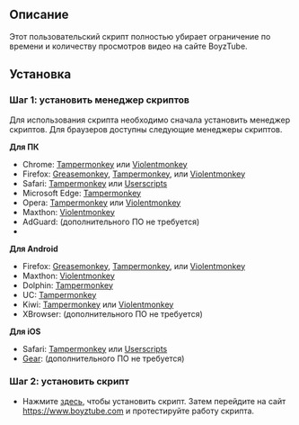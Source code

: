## Описание
Этот пользовательский скрипт полностью убирает ограничение по времени и количеству просмотров видео на сайте BoyzTube.
## Установка

### Шаг 1: установить менеджер скриптов

Для использования скрипта необходимо сначала установить менеджер скриптов. Для браузеров доступны следующие менеджеры скриптов.

**Для ПК**

 -   Chrome:  [Tampermonkey](https://chrome.google.com/webstore/detail/tampermonkey/dhdgffkkebhmkfjojejmpbldmpobfkfo)  или  [Violentmonkey](https://chrome.google.com/webstore/detail/violent-monkey/jinjaccalgkegednnccohejagnlnfdag)
 -   Firefox:  [Greasemonkey](https://addons.mozilla.org/firefox/addon/greasemonkey/),  [Tampermonkey](https://addons.mozilla.org/firefox/addon/tampermonkey/), или  [Violentmonkey](https://addons.mozilla.org/firefox/addon/violentmonkey/)
 -   Safari:  [Tampermonkey](http://tampermonkey.net/?browser=safari)  или  [Userscripts](https://apps.apple.com/app/userscripts/id1463298887)
 -   Microsoft Edge:  [Tampermonkey](https://microsoftedge.microsoft.com/addons/detail/tampermonkey/iikmkjmpaadaobahmlepeloendndfphd)
 -   Opera:  [Tampermonkey](https://addons.opera.com/extensions/details/tampermonkey-beta/)  или  [Violentmonkey](https://violentmonkey.github.io/get-it/)
 -   Maxthon:  [Violentmonkey](http://extension.maxthon.com/detail/index.php?view_id=1680)
 -   AdGuard: (дополнительного ПО не требуется)
 -
**Для Android**
-   Firefox:  [Greasemonkey](https://addons.mozilla.org/firefox/addon/greasemonkey/),  [Tampermonkey](https://addons.mozilla.org/firefox/addon/tampermonkey/), или  [Violentmonkey](https://addons.mozilla.org/firefox/addon/violentmonkey/)
-   Maxthon:  [Violentmonkey](http://extension.maxthon.com/detail/index.php?view_id=1680)
-   Dolphin:  [Tampermonkey](https://play.google.com/store/apps/details?id=net.tampermonkey.dolphin)
-   UC:  [Tampermonkey](https://www.tampermonkey.net/?browser=ucweb&ext=dhdg)
-   Kiwi:  [Tampermonkey](https://chrome.google.com/webstore/detail/tampermonkey/dhdgffkkebhmkfjojejmpbldmpobfkfo)  или  [Violentmonkey](https://chrome.google.com/webstore/detail/violent-monkey/jinjaccalgkegednnccohejagnlnfdag)
-   XBrowser: (дополнительного ПО не требуется)

**Для iOS**
-   Safari:  [Tampermonkey](http://tampermonkey.net/?browser=safari)  или  [Userscripts](https://apps.apple.com/app/userscripts/id1463298887)
-   [Gear](https://gear4.app/): (дополнительного ПО не требуется)
### Шаг 2: установить скрипт
 - Нажмите [здесь](https://github.com/thescs/BoyzTube-paywall-remover/raw/main/paywall.user.js), чтобы установить скрипт.
Затем перейдите на сайт https://www.boyztube.com и протестируйте работу скрипта.
